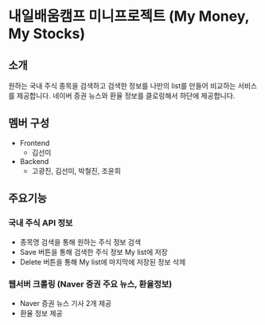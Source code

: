 # 내일배움캠프 미니프로젝트 (My Money, My Stocks)

## 소개
원하는 국내 주식 종목을 검색하고 검색한 정보를 나만의 list를 만들어 비교하는 서비스를 제공합니다.
네이버 증권 뉴스와 환율 정보를 클로링해서 하단에 제공합니다.

## 멤버 구성
- Frontend
  - 김선미
- Backend
  - 고광진, 김선미, 박철진, 조윤희

## 주요기능

### 국내 주식 API 정보
- 종목명 검색을 통해 원하는 주식 정보 검색
- Save 버튼을 통해 검색한 주식 정보 My list에 저장
- Delete 버튼을 통해 My list에 마지막에 저장된 정보 삭제

### 웹서버 크롤링 (Naver 증권 주요 뉴스, 환율정보)
- Naver 증권 뉴스 기사 2개 제공
- 환율 정보 제공
